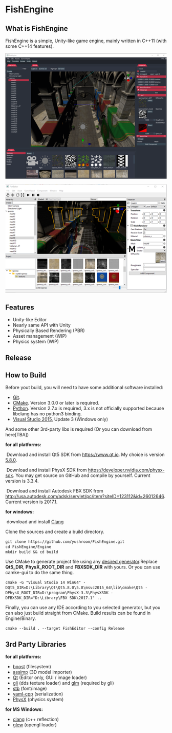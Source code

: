 # FishEngine

## What is FishEngine

FishEngine is a simple, Unity-like game engine, mainly written in C++11 (with some C++14 features).

![1](Snapshot/20161129.png)

![2](Snapshot/20170215.png)



## Features

- Unity-like Editor
- Nearly same API with Unity
- Physically Based Rendering (PBR)
- Asset management (WIP)
- Physics system (WIP)




## Release



## How to Build

Before yout build, you will need to have some additional software installed:

- [Git](http://git-scm.com/downloads).
- [CMake](https://cmake.org/download/). Version 3.0.0 or later is required.
- [Python](https://www.python.org/downloads/). Version 2.7.x is required, 3.x is not officially supported because libclang has no python3 binding.
- [Visual Studio 2015](https://www.visualstudio.com/downloads), Update 3 (Windows only)



And some other 3rd-party libs is required (Or you can download from here[TBA])

**for all platforms:**

​	Download and install Qt5 SDK from https://www.qt.io. My choice is version [5.8.0](http://download.qt.io/official_releases/qt/5.8/5.8.0/qt-opensource-mac-x64-clang-5.8.0.dmg).

​	Download and install PhysX SDK from https://developer.nvidia.com/physx-sdk. You may get source on GitHub and compile by yourself. Current version is 3.3.4.

​	Download and install Autodesk FBX SDK from http://usa.autodesk.com/adsk/servlet/pc/item?siteID=123112&id=26012646. Current version is 2017.1.

**for windows:**

​	download and install [Clang](http://releases.llvm.org/3.9.1/LLVM-3.9.1-win64.exe)



Clone the sources and create a build directory.

```shell
git clone https://github.com/yushroom/FishEngine.git
cd FishEngine/Engine
mkdir build && cd build
```
Use CMake to generate project file using any [desired generator](https://cmake.org/cmake/help/v3.0/manual/cmake-generators.7.html).Replace **Qt5_DIR**, **PhysX_ROOT_DIR** and **FBXSDK_DIR** with yours. Or you can use camke-gui to do the same thing.

```shell
cmake -G "Visual Studio 14 Win64" -DQt5_DIR=D:\Library\Qt\Qt5.8.0\5.8\msvc2015_64\lib\cmake\Qt5 -DPhysX_ROOT_DIR=D:\program\PhysX-3.3\PhysXSDK -DFBXSDK_DIR="D:\Library\FBX SDK\2017.1" ..
```

Finally, you can use any IDE according to you selected generator, but you can also just build straight from CMake. Build results can be found in Engine/Binary.

```shell
cmake --build . --target FishEditor --config Release
```



## 3rd Party Libraries

**for all platforms:**

- [boost](http://www.boost.org/) (filesystem)
- [assimp](https://github.com/assimp/assimp) (3D model importer)
- [Qt](https://www.qt.io) (Editor only,  GUI / image loader)
- [gli](https://github.com/g-truc/gli) (dds texture loader) and [glm](https://github.com/g-truc/glm) (required by gli)
- [stb](https://github.com/nothings/stb) (font/image)
- [yaml-cpp](https://github.com/jbeder/yaml-cpp) (serialization)
- [PhysX](https://developer.nvidia.com/physx-sdk) (physics system)


**for MS Windows:**

- [clang](http://www.boost.org/) (c++ reflection)
- [glew](https://github.com/nigels-com/glew) (opengl loader)

